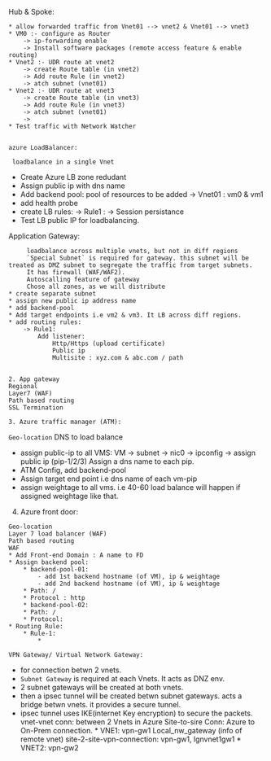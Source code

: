 
Hub & Spoke:
````````````
* allow forwarded traffic from Vnet01 --> vnet2 & Vnet01 --> vnet3
* VM0 :- configure as Router
	-> ip-forwarding enable
	-> Install software packages (remote access feature & enable routing)
* Vnet2 :- UDR route at vnet2
	-> create Route table (in vnet2)
	-> Add route Rule (in vnet2)
	-> atch subnet (vnet01)
* Vnet2 :- UDR route at vnet3
	-> create Route table (in vnet3)
	-> Add route Rule (in vnet3)
	-> atch subnet (vnet01)
	->
* Test traffic with Network Watcher

	
azure LoadBalancer:
``````````````````
	 loadbalance in a single Vnet
* Create Azure LB
	 zone redudant
* Assign public ip with dns name
* Add backend pool: pool of resources to be added
	-> Vnet01 : vm0 & vm1
* add health probe
* create LB rules:
	-> Rule1 : 
	-> Session persistance
* Test LB public IP for loadbalancing. 

Application Gateway:
````````````````````
	 loadbalance across multiple vnets, but not in diff regions
	 `Special Subnet` is required for gateway. this subnet will be treated as DMZ subnet to segregate the traffic from target subnets. 
	 It has firewall (WAF/WAF2).
	 Autoscalling feature of gateway
	 Chose all zones, as we will distribute
* create separate subnet
* assign new public ip address name
* add backend-pool 
* Add target endpoints i.e vm2 & vm3. It LB across diff regions. 
* add routing rules:
	-> Rule1: 
		Add listener: 
			Http/Https (upload certificate)
			Public ip
			Multisite : xyz.com & abc.com / path 
	 

2. App gateway
Regional
Layer7 (WAF)
Path based routing
SSL Termination

3. Azure traffic manager (ATM):
``````````````````````````````
`Geo-location`
DNS to load balance
* assign public-ip to all VMS:
	VM -> subnet -> nic0 -> ipconfig -> assign public ip (pip-1/2/3)
	Assign a dns name to each pip.
* ATM Config, add backend-pool 
* Assign target end point i.e dns name of each vm-pip 
* assign weightage to all vms. i.e 40-60 load balance will happen if assigned weightage like that.


4. Azure front door:
````````````````````
Geo-location
Layer 7 load balancer (WAF)
Path based routing
WAF
* Add Front-end Domain : A name to FD
* Assign backend pool:
	* backend-pool-01: 
		- add 1st backend hostname (of VM), ip & weightage
		- add 2nd backend hostname (of VM), ip & weightage
	* Path: /
	* Protocol : http
	* backend-pool-02:
	* Path: /
	* Protocol: 
* Routing Rule:
	* Rule-1: 
		* 

VPN Gateway/ Virtual Network Gateway:
`````````````````````````````````````
* for connection betwn 2 vnets. 
* `Subnet Gateway` is required at each Vnets. It acts as DNZ env.
* 2 subnet gateways will be created at both vnets.
* then a ipsec tunnel will be created betwn subnet gateways. acts a bridge betwn vnets. it provides a secure tunnel.
* ipsec tunnel uses IKE(internet Key encryption) to secure the packets.
	vnet-vnet conn: between 2 Vnets in Azure
	Site-to-sire Conn: Azure to On-Prem connection.
		* VNE1: 
			vpn-gw1 
			Local_nw_gateway (info of remote vnet)
			site-2-site-vpn-connection: vpn-gw1, lgnvnet1gw1
		* VNET2:
			vpn-gw2
